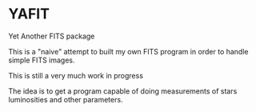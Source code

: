 # YAFIT

Yet Another FITS package

This is a "naive" attempt to built my own FITS program in order
to handle simple FITS images.

This is still a very much work in progress

The idea is to get a program capable of doing measurements of 
stars luminosities and other parameters. 

